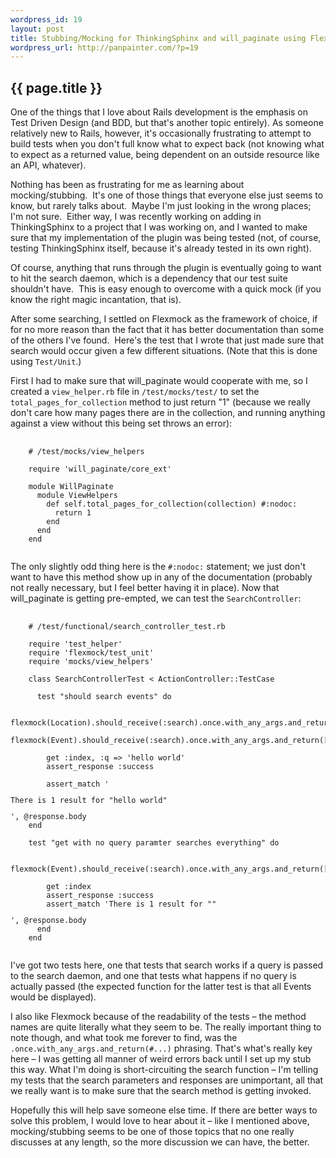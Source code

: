 ```yaml
--- 
wordpress_id: 19
layout: post
title: Stubbing/Mocking for ThinkingSphinx and will_paginate using Flexmock
wordpress_url: http://panpainter.com/?p=19
---
```


## {{ page.title }}

One of the things that I love about Rails development is the emphasis on Test Driven Design (and BDD, but that's another topic entirely). As someone relatively new to Rails, however, it's occasionally frustrating to attempt to build tests when you don't full know what to expect back (not knowing what to expect as a returned value, being dependent on an outside resource like an API, whatever).

Nothing has been as frustrating for me as learning about mocking/stubbing.  It's one of those things that everyone else just seems to know, but rarely talks about.  Maybe I'm just looking in the wrong places; I'm not sure.  Either way, I was recently working on adding in ThinkingSphinx to a project that I was working on, and I wanted to make sure that my implementation of the plugin was being tested (not, of course, testing ThinkingSphinx itself, because it's already tested in its own right).

Of course, anything that runs through the plugin is eventually going to want to hit the search daemon, which is a dependency that our test suite shouldn't have.  This is easy enough to overcome with a quick mock (if you know the right magic incantation, that is).

After some searching, I settled on Flexmock as the framework of choice, if for no more reason than the fact that it has better documentation than some of the others I've found.  Here's the test that I wrote that just made sure that search would occur given a few different situations. (Note that this is done using `Test/Unit`.)

First I had to make sure that will_paginate would cooperate with me, so I created a `view_helper.rb` file in `/test/mocks/test/` to set the `total_pages_for_collection` method to just return "1" (because we really don't care how many pages there are in the collection, and running anything against a view without this being set throws an error):

<pre name="code" class="ruby">
  <code>
    # /test/mocks/view_helpers
    
    require 'will_paginate/core_ext'
    
    module WillPaginate
      module ViewHelpers
        def self.total_pages_for_collection(collection) #:nodoc:
          return 1
        end
      end
    end
  </code>
</pre>

The only slightly odd thing here is the `#:nodoc:` statement; we just don't want to have this method show up in any of the documentation (probably not really necessary, but I feel better having it in place). Now that will_paginate is getting pre-empted, we can test the `SearchController`:

<pre name="code" class="ruby">
  <code>
    # /test/functional/search_controller_test.rb
    
    require 'test_helper'
    require 'flexmock/test_unit'
    require 'mocks/view_helpers'
    
    class SearchControllerTest < ActionController::TestCase
    
      test "should search events" do
    
        flexmock(Location).should_receive(:search).once.with_any_args.and_return([locations(:one)])
        flexmock(Event).should_receive(:search).once.with_any_args.and_return([events(:one)])
        
        get :index, :q => 'hello world'
        assert_response :success
    
        assert_match '<p>There is 1 result for "hello world"</p>', @response.body
    end
  
    test "get with no query paramter searches everything" do

        flexmock(Event).should_receive(:search).once.with_any_args.and_return([events(:one)])
    
        get :index
        assert_response :success
        assert_match 'There is 1 result for ""</p>', @response.body
      end
    end
  </code>
</pre>

I've got two tests here, one that tests that search works if a query is passed to the search daemon, and one that tests what happens if no query is actually passed (the expected function for the latter test is that all Events would be displayed).

I also like Flexmock because of the readability of the tests &ndash; the method names are quite literally what they seem to be. The really important thing to note though, and what took me forever to find, was the `.once.with_any_args.and_return(#...)` phrasing. That's what's really key here &ndash; I was getting all manner of weird errors back until I set up my stub this way. What I'm doing is short-circuiting the search function &ndash; I'm telling my tests that the search parameters and responses are unimportant, all that we really want is to make sure that the search method is getting invoked.

Hopefully this will help save someone else time. If there are better ways to solve this problem, I would love to hear about it &ndash; like I mentioned above, mocking/stubbing seems to be one of those topics that no one really discusses at any length, so the more discussion we can have, the better.

